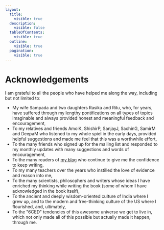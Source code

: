 ```yaml
---
layout:
  title:
    visible: true
  description:
    visible: false
  tableOfContents:
    visible: true
  outline:
    visible: true
  pagination:
    visible: true
---
```


# Acknowledgements

I am grateful to all the people who have helped me along the way, including but not limited to:&#x20;

* My wife Sampada and two daughters Rasika and Ritu, who, for years, have suffered through my lengthy pontifications on all types of topics imaginable and always provided honest and meaningful feedback and encouragement,
* To my relatives and friends AmolK, ShishirP, SanjayJ, SachinG, SamirM and DeepaM who listened to my whole spiel in the early days, provided helpful suggestions and made me feel that this was a worthwhile effort,
* To the many friends who signed up for the mailing list and responded to my monthly updates with many suggestions and words of encouragement,
* To the many readers of [my blog](https://medium.com/@vinbhalerao) who continue to give me the confidence to keep writing,
* To my many teachers over the years who instilled the love of evidence and reason into me,
* To the many scientists, philosophers and writers whose ideas I have enriched my thinking while writing the book (some of whom I have acknowledged in the book itself), &#x20;
* To the ancient and deeply wisdom-oriented culture of India where I grew up, and to the modern and free-thinking culture of the US where I flourished, and, ultimately,
* To the "6CED" tendencies of this awesome universe we get to live in, which not only made all of this possible but actually made it happen, through me.

